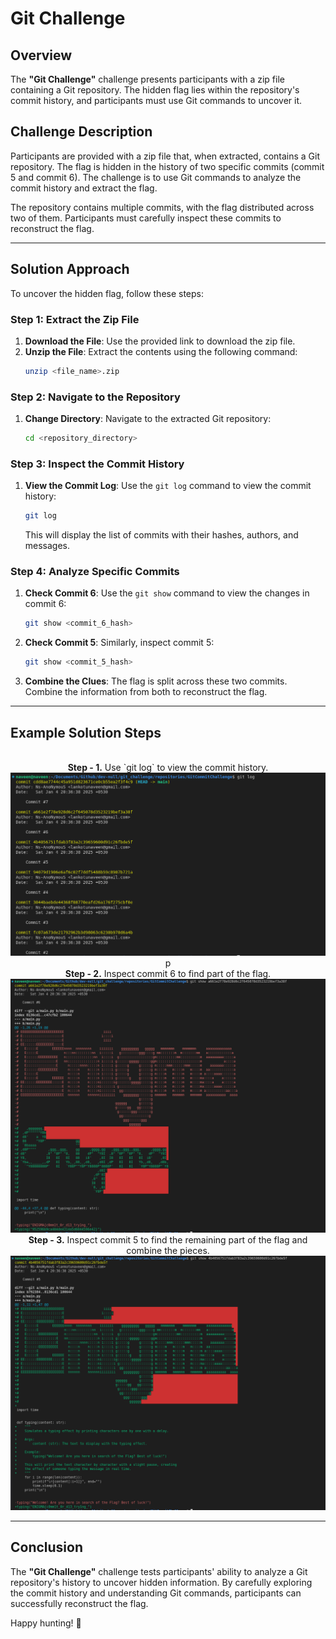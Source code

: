 # Git Challenge

## Overview

The **"Git Challenge"** challenge presents participants with a zip file containing a Git repository. The hidden flag lies within the repository's commit history, and participants must use Git commands to uncover it.

## Challenge Description

Participants are provided with a zip file that, when extracted, contains a Git repository. The flag is hidden in the history of two specific commits (commit 5 and commit 6). The challenge is to use Git commands to analyze the commit history and extract the flag.

The repository contains multiple commits, with the flag distributed across two of them. Participants must carefully inspect these commits to reconstruct the flag.

---

## Solution Approach

To uncover the hidden flag, follow these steps:

### Step 1: Extract the Zip File

1. **Download the File**: Use the provided link to download the zip file.
2. **Unzip the File**: Extract the contents using the following command:
   ```bash
   unzip <file_name>.zip
   ```

### Step 2: Navigate to the Repository

1. **Change Directory**: Navigate to the extracted Git repository:
   ```bash
   cd <repository_directory>
   ```

### Step 3: Inspect the Commit History

1. **View the Commit Log**: Use the `git log` command to view the commit history:
   ```bash
   git log
   ```
   This will display the list of commits with their hashes, authors, and messages.

### Step 4: Analyze Specific Commits

1. **Check Commit 6**: Use the `git show` command to view the changes in commit 6:
   ```bash
   git show <commit_6_hash>
   ```
2. **Check Commit 5**: Similarly, inspect commit 5:
   ```bash
   git show <commit_5_hash>
   ```
3. **Combine the Clues**: The flag is split across these two commits. Combine the information from both to reconstruct the flag.

---

## Example Solution Steps

<center>
<br>
<b>Step - 1.</b> Use `git log` to view the commit history.

<img alt='step_1.png' src='./solution_assets/step_1.png'>
p
<br>
<b>Step - 2.</b> Inspect commit 6 to find part of the flag.

<img alt='step_2.png' src='./solution_assets/step_2.png'>

<br>
<b>Step - 3.</b> Inspect commit 5 to find the remaining part of the flag and combine the pieces.

<img alt='step_3.png' src='./solution_assets/step_3.png'>
</center>

---

## Conclusion

The **"Git Challenge"** challenge tests participants' ability to analyze a Git repository's history to uncover hidden information. By carefully exploring the commit history and understanding Git commands, participants can successfully reconstruct the flag.

Happy hunting! 🎉

